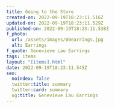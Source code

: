 ```yaml
---
title: Going to the Store
created-on: 2022-09-19T18:23:11.516Z
updated-on: 2022-09-19T18:23:11.529Z
published-on: 2022-09-19T18:23:11.538Z
f_photo:
  url: /assets/images/00earrings.jpg
  alt: Earrings
f_quote: Genevieve Lau Earrings
tags: items
layout: "[items].html"
date: 2022-09-19T18:23:11.545Z
seo:
  noindex: false
  twitter:title: summary
  twitter:card: summary
  og:title: Genevieve Lau Earrings
---
```

